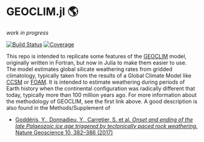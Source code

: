 # GEOCLIM.jl 🌎

*work in progress*

[![Build Status](https://github.com/markmbaum/GEOCLIM.jl/workflows/CI/badge.svg)](https://github.com/markmbaum/GEOCLIM.jl/actions)
[![Coverage](https://codecov.io/gh/markmbaum/GEOCLIM.jl/branch/main/graph/badge.svg)](https://codecov.io/gh/markmbaum/GEOCLIM.jl)

This repo is intended to replicate some features of the [GEOCLIM](https://geoclimmodel.wordpress.com/) model, originally written in Fortran, but now in Julia to make them easier to use. The model estimates global silicate weathering rates from gridded climatology, typically taken from the results of a Global Climate Model like [CCSM](https://www.cesm.ucar.edu/models/ccsm4.0/) or [FOAM](https://www.mcs.anl.gov/research/projects/foam/). It is intended to estimate weathering during periods of Earth history when the continental configuration was radically different that today, typically more than 100 million years ago. For more information about the methodology of GEOCLIM, see the first link above. A good description is also found in the Methods/Supplement of

* [Goddéris, Y., Donnadieu, Y., Carretier, S. et al. *Onset and ending of the late Palaeozoic ice age triggered by tectonically paced rock weathering.* Nature Geoscience 10, 382–386 (2017)](https://doi.org/10.1038/ngeo2931)